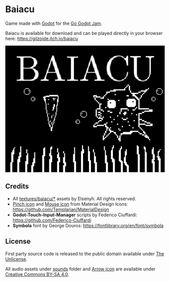 # Baiacu
Game made with [Godot](https://godotengine.org/) for the [Go Godot Jam](https://itch.io/jam/go-godot-jam).

Baiacu is available for download and can be played directly in your browser here: https://gilzoide.itch.io/baiacu

![](extras/cover.gif)


## Credits
- All [textures/baiacu/*](textures/baiacu) assets by Elsenyh. All rights reserved.
- [Pinch icon](textures/PinchIcon.svg) and [Mouse icon](textures/MouseMiddleButtonIcon.svg) from Material Design Icons: https://github.com/Templarian/MaterialDesign
- **Godot-Touch-Input-Manager** scripts by Federico Ciuffardi: https://github.com/Federico-Ciuffardi
- **Symbola** font by George Douros: https://fontlibrary.org/en/font/symbola


## License
First party source code is released to the public domain available under [The Unlicense](UNLICENSE).

All audio assets under [sounds](sounds) folder and [Arrow icon](textures/MouseWheelArrowIcon.svg)
are available under [Creative Commons BY-SA 4.0](https://creativecommons.org/licenses/by-sa/4.0/).
